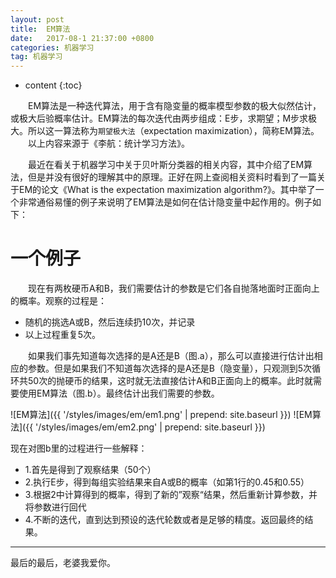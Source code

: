 ```yaml
---
layout: post
title:  EM算法
date:   2017-08-1 21:37:00 +0800
categories: 机器学习
tag: 机器学习
---
```


* content
{:toc}




&emsp;&emsp;EM算法是一种迭代算法，用于含有隐变量的概率模型参数的极大似然估计，或极大后验概率估计。EM算法的每次迭代由两步组成：E步，求期望；M步求极大。所以这一算法称为`期望极大法`（expectation maximization），简称EM算法。<br>
&emsp;&emsp;以上内容来源于《李航：统计学习方法》。

&emsp;&emsp;最近在看关于机器学习中关于贝叶斯分类器的相关内容，其中介绍了EM算法，但是并没有很好的理解其中的原理。正好在网上查阅相关资料时看到了一篇关于EM的论文《What is the expectation maximization algorithm?》。其中举了一个非常通俗易懂的例子来说明了EM算法是如何在估计隐变量中起作用的。例子如下：

一个例子
====================================

&emsp;&emsp;现在有两枚硬币A和B，我们需要估计的参数是它们各自抛落地面时正面向上的概率。观察的过程是：<br>
+ 随机的挑选A或B，然后连续扔10次，并记录
+ 以上过程重复5次。<br>

&emsp;&emsp;如果我们事先知道每次选择的是A还是B（图.a），那么可以直接进行估计出相应的参数。但是如果我们不知道每次选择的是A还是B（隐变量），只观测到5次循环共50次的抛硬币的结果，这时就无法直接估计A和B正面向上的概率。此时就需要使用EM算法（图.b）。最终估计出我们需要的参数。

![EM算法]({{ '/styles/images/em/em1.png' | prepend: site.baseurl }})
![EM算法]({{ '/styles/images/em/em2.png' | prepend: site.baseurl }})

现在对图b里的过程进行一些解释：
+ 1.首先是得到了观察结果（50个）
+ 2.执行E步，得到每组实验结果来自A或B的概率（如第1行的0.45和0.55）
+ 3.根据2中计算得到的概率，得到了新的”观察“结果，然后重新计算参数，并将参数进行回代
+ 4.不断的迭代，直到达到预设的迭代轮数或者是足够的精度。返回最终的结果。


<hr>
​最后的最后，老婆我爱你。








